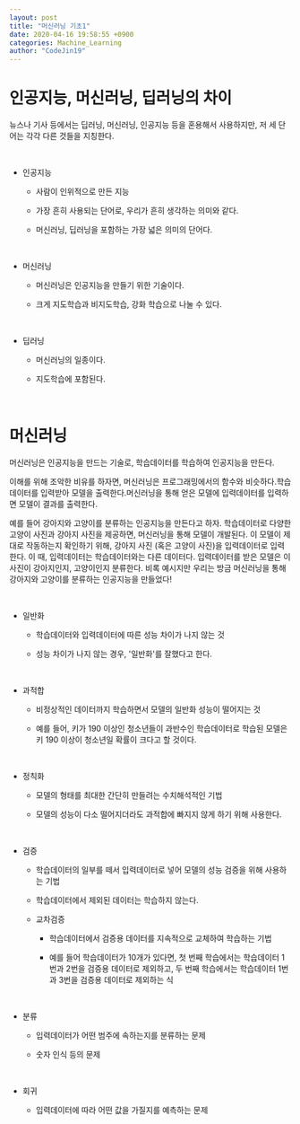 ```yaml
---
layout: post
title: "머신러닝 기초1"
date: 2020-04-16 19:58:55 +0900
categories: Machine_Learning
author: "CodeJin19"
---
```


# 인공지능, 머신러닝, 딥러닝의 차이

뉴스나 기사 등에서는 딥러닝, 머신러닝, 인공지능 등을 혼용해서 사용하지만, 저 세 단어는 각각 다른 것들을 지칭한다.

<br>

- 인공지능

  - 사람이 인위적으로 만든 지능

  - 가장 흔히 사용되는 단어로, 우리가 흔히 생각하는 의미와 같다.

  - 머신러닝, 딥러닝을 포함하는 가장 넓은 의미의 단어다.

<br>

- 머신러닝

  - 머신러닝은 인공지능을 만들기 위한 기술이다.

  - 크게 지도학습과 비지도학습, 강화 학습으로 나눌 수 있다.

<br>

- 딥러닝

  - 머신러닝의 일종이다.

  - 지도학습에 포함된다.

<br>

# 머신러닝

머신러닝은 인공지능을 만드는 기술로, 학습데이터를 학습하여 인공지능을 만든다.

이해를 위해 조악한 비유를 하자면, 머신러닝은 프로그래밍에서의 함수와 비슷하다.학습데이터를 입력받아 모델을 출력한다.머신러닝을 통해 얻은 모델에 입력데이터를 입력하면 모델이 결과를 출력한다.

예를 들어 강아지와 고양이를 분류하는 인공지능을 만든다고 하자. 학습데이터로 다양한 고양이 사진과 강아지 사진을 제공하면, 머신러닝을 통해 모델이 개발된다. 이 모델이 제대로 작동하는지 확인하기 위해, 강아지 사진 (혹은 고양이 사진)을 입력데이터로 입력한다. 이 때, 입력데이터는 학습데이터와는 다른 데이터다. 입력데이터를 받은 모델은 이 사진이 강아지인지, 고양이인지 분류한다. 비록 예시지만 우리는 방금 머신러닝을 통해 강아지와 고양이를 분류하는 인공지능을 만들었다!

<br>

- 일반화

  - 학습데이터와 입력데이터에 따른 성능 차이가 나지 않는 것

  - 성능 차이가 나지 않는 경우, '일반화'를 잘했다고 한다.

<br>

- 과적합

  - 비정상적인 데이터까지 학습하면서 모델의 일반화 성능이 떨어지는 것

  - 예를 들어, 키가 190 이상인 청소년들이 과반수인 학습데이터로 학습된 모델은 키 190 이상이 청소년일 확률이 크다고 할 것이다.

<br>

- 정칙화

  - 모델의 형태를 최대한 간단히 만들려는 수치해석적인 기법
  
  - 모델의 성능이 다소 떨어지더라도 과적합에 빠지지 않게 하기 위해 사용한다.

<br>

- 검증

  - 학습데이터의 일부를 떼서 입력데이터로 넣어 모델의 성능 검증을 위해 사용하는 기법

  - 학습데이터에서 제외된 데이터는 학습하지 않는다.

  - 교차검증

    - 학습데이터에서 검증용 데이터를 지속적으로 교체하여 학습하는 기법

    - 예를 들어 학습데이터가 10개가 있다면, 첫 번째 학습에서는 학습데이터 1번과 2번을 검증용 데이터로 제외하고, 두 번째 학습에서는 학습데이터 1번과 3번을 검증용 데이터로 제외하는 식

<br>

- 분류

  - 입력데이터가 어떤 범주에 속하는지를 분류하는 문제

  - 숫자 인식 등의 문제

<br>

- 회귀

  - 입력데이터에 따라 어떤 값을 가질지를 예측하는 문제
